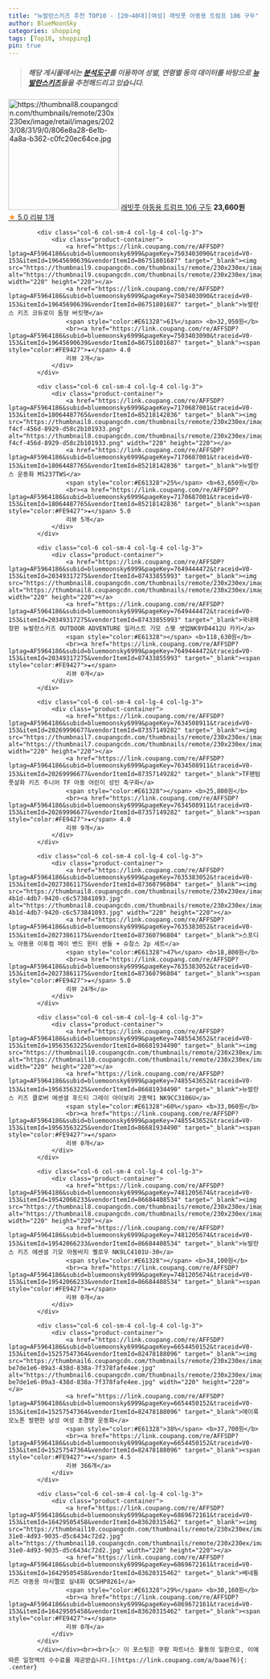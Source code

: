 ```yaml
---
title: "뉴발란스키즈 추천 TOP10 - [20~40대][여성] 래빗풋 아동용 트럼프 106 구두"
author: BlueMoonSky
categories: shopping
tags: [Top10, shopping]
pin: true
---
```


> ##### 해당 게시물에서는 [**분석도구**](https://itemscout.io/)를 이용하여 **성별**, **연령별** 등의 데이터를 바탕으로 [**뉴발란스키즈**](https://link.coupang.com/a/baae76)들을 추천해드리고 있습니다.
<div class="container"><div class="row">
            <div class="col-6 col-sm-4 col-lg-4 col-lg-3">
                <div class="product-container">
                    <a href="https://link.coupang.com/re/AFFSDP?lptag=AF5964186&subid=bluemoonsky6999&pageKey=7565085388&traceid=V0-153&itemId=19939491233&vendorItemId=87038844733" target="_blank"><img src="https://thumbnail8.coupangcdn.com/thumbnails/remote/230x230ex/image/retail/images/2023/08/31/9/0/806e8a28-6e1b-4a8a-b362-c0fc20ec64ce.jpg" alt="https://thumbnail8.coupangcdn.com/thumbnails/remote/230x230ex/image/retail/images/2023/08/31/9/0/806e8a28-6e1b-4a8a-b362-c0fc20ec64ce.jpg" width="220" height="220"></a>
                    <a href="https://link.coupang.com/re/AFFSDP?lptag=AF5964186&subid=bluemoonsky6999&pageKey=7565085388&traceid=V0-153&itemId=19939491233&vendorItemId=87038844733" target="_blank">래빗풋 아동용 트럼프 106 구두</a>
                    <span style="color:#E61328"></span> <b>23,660원</b>
                    <br><a href="https://link.coupang.com/re/AFFSDP?lptag=AF5964186&subid=bluemoonsky6999&pageKey=7565085388&traceid=V0-153&itemId=19939491233&vendorItemId=87038844733" target="_blank"><span style="color:#FE9427">★</span> 5.0
                    리뷰 1개</a>
                </div>
            </div>
            
            <div class="col-6 col-sm-4 col-lg-4 col-lg-3">
                <div class="product-container">
                    <a href="https://link.coupang.com/re/AFFSDP?lptag=AF5964186&subid=bluemoonsky6999&pageKey=7503403090&traceid=V0-153&itemId=19645690639&vendorItemId=86751801687" target="_blank"><img src="https://thumbnail9.coupangcdn.com/thumbnails/remote/230x230ex/image/rs_quotation_api/c0apsae8/dd344d0bba12485fbe6cabf227f66471.jpg" alt="https://thumbnail9.coupangcdn.com/thumbnails/remote/230x230ex/image/rs_quotation_api/c0apsae8/dd344d0bba12485fbe6cabf227f66471.jpg" width="220" height="220"></a>
                    <a href="https://link.coupang.com/re/AFFSDP?lptag=AF5964186&subid=bluemoonsky6999&pageKey=7503403090&traceid=V0-153&itemId=19645690639&vendorItemId=86751801687" target="_blank">뉴발란스 키즈 코듀로이 돔형 버킷햇</a>
                    <span style="color:#E61328">61%</span> <b>32,950원</b>
                    <br><a href="https://link.coupang.com/re/AFFSDP?lptag=AF5964186&subid=bluemoonsky6999&pageKey=7503403090&traceid=V0-153&itemId=19645690639&vendorItemId=86751801687" target="_blank"><span style="color:#FE9427">★</span> 4.0
                    리뷰 2개</a>
                </div>
            </div>
            
            <div class="col-6 col-sm-4 col-lg-4 col-lg-3">
                <div class="product-container">
                    <a href="https://link.coupang.com/re/AFFSDP?lptag=AF5964186&subid=bluemoonsky6999&pageKey=7170687001&traceid=V0-153&itemId=18064487765&vendorItemId=85218142836" target="_blank"><img src="https://thumbnail8.coupangcdn.com/thumbnails/remote/230x230ex/image/retail/images/2023/03/02/15/8/97542ae7-f4cf-456d-8929-d58c2b101933.png" alt="https://thumbnail8.coupangcdn.com/thumbnails/remote/230x230ex/image/retail/images/2023/03/02/15/8/97542ae7-f4cf-456d-8929-d58c2b101933.png" width="220" height="220"></a>
                    <a href="https://link.coupang.com/re/AFFSDP?lptag=AF5964186&subid=bluemoonsky6999&pageKey=7170687001&traceid=V0-153&itemId=18064487765&vendorItemId=85218142836" target="_blank">뉴발란스 운동화 MS237TWS</a>
                    <span style="color:#E61328">25%</span> <b>63,650원</b>
                    <br><a href="https://link.coupang.com/re/AFFSDP?lptag=AF5964186&subid=bluemoonsky6999&pageKey=7170687001&traceid=V0-153&itemId=18064487765&vendorItemId=85218142836" target="_blank"><span style="color:#FE9427">★</span> 5.0
                    리뷰 5개</a>
                </div>
            </div>
            
            <div class="col-6 col-sm-4 col-lg-4 col-lg-3">
                <div class="product-container">
                    <a href="https://link.coupang.com/re/AFFSDP?lptag=AF5964186&subid=bluemoonsky6999&pageKey=7649444472&traceid=V0-153&itemId=20349317275&vendorItemId=87433855993" target="_blank"><img src="https://thumbnail8.coupangcdn.com/thumbnails/remote/230x230ex/image/vendor_inventory/325d/1fc713fa72295f4deacbab9b57040fe2b87095122cddb4d18ccf380de712.jpg" alt="https://thumbnail8.coupangcdn.com/thumbnails/remote/230x230ex/image/vendor_inventory/325d/1fc713fa72295f4deacbab9b57040fe2b87095122cddb4d18ccf380de712.jpg" width="220" height="220"></a>
                    <a href="https://link.coupang.com/re/AFFSDP?lptag=AF5964186&subid=bluemoonsky6999&pageKey=7649444472&traceid=V0-153&itemId=20349317275&vendorItemId=87433855993" target="_blank">국내매장판 뉴발란스키즈 OUTDOOR ADVENTURE 일러스트 기모 스웻 셋업NK9YD4412U 카키</a>
                    <span style="color:#E61328"></span> <b>118,630원</b>
                    <br><a href="https://link.coupang.com/re/AFFSDP?lptag=AF5964186&subid=bluemoonsky6999&pageKey=7649444472&traceid=V0-153&itemId=20349317275&vendorItemId=87433855993" target="_blank"><span style="color:#FE9427">★</span> 
                    리뷰 0개</a>
                </div>
            </div>
            
            <div class="col-6 col-sm-4 col-lg-4 col-lg-3">
                <div class="product-container">
                    <a href="https://link.coupang.com/re/AFFSDP?lptag=AF5964186&subid=bluemoonsky6999&pageKey=7634508911&traceid=V0-153&itemId=20269996677&vendorItemId=87357149282" target="_blank"><img src="https://thumbnail7.coupangcdn.com/thumbnails/remote/230x230ex/image/vendor_inventory/853a/3936e2e33680ffd93d83f5eca59a0aaabdfa9b2e9b7aac7cdd6854263f0f.jpg" alt="https://thumbnail7.coupangcdn.com/thumbnails/remote/230x230ex/image/vendor_inventory/853a/3936e2e33680ffd93d83f5eca59a0aaabdfa9b2e9b7aac7cdd6854263f0f.jpg" width="220" height="220"></a>
                    <a href="https://link.coupang.com/re/AFFSDP?lptag=AF5964186&subid=bluemoonsky6999&pageKey=7634508911&traceid=V0-153&itemId=20269996677&vendorItemId=87357149282" target="_blank">TF팬텀 풋살화 키즈 주니어 TF 아동 어린이 성인 축구화</a>
                    <span style="color:#E61328"></span> <b>25,800원</b>
                    <br><a href="https://link.coupang.com/re/AFFSDP?lptag=AF5964186&subid=bluemoonsky6999&pageKey=7634508911&traceid=V0-153&itemId=20269996677&vendorItemId=87357149282" target="_blank"><span style="color:#FE9427">★</span> 4.0
                    리뷰 9개</a>
                </div>
            </div>
            
            <div class="col-6 col-sm-4 col-lg-4 col-lg-3">
                <div class="product-container">
                    <a href="https://link.coupang.com/re/AFFSDP?lptag=AF5964186&subid=bluemoonsky6999&pageKey=7635383052&traceid=V0-153&itemId=20273861175&vendorItemId=87360796804" target="_blank"><img src="https://thumbnail8.coupangcdn.com/thumbnails/remote/230x230ex/image/retail/images/2023/10/05/17/8/a26172ad-4b1d-4db7-9420-c6c573841093.jpg" alt="https://thumbnail8.coupangcdn.com/thumbnails/remote/230x230ex/image/retail/images/2023/10/05/17/8/a26172ad-4b1d-4db7-9420-c6c573841093.jpg" width="220" height="220"></a>
                    <a href="https://link.coupang.com/re/AFFSDP?lptag=AF5964186&subid=bluemoonsky6999&pageKey=7635383052&traceid=V0-153&itemId=20273861175&vendorItemId=87360796804" target="_blank">스포디노 아동용 이투컴 메이 밴드 윈터 샌들 + 슈참스 2p 세트</a>
                    <span style="color:#E61328">47%</span> <b>18,800원</b>
                    <br><a href="https://link.coupang.com/re/AFFSDP?lptag=AF5964186&subid=bluemoonsky6999&pageKey=7635383052&traceid=V0-153&itemId=20273861175&vendorItemId=87360796804" target="_blank"><span style="color:#FE9427">★</span> 5.0
                    리뷰 24개</a>
                </div>
            </div>
            
            <div class="col-6 col-sm-4 col-lg-4 col-lg-3">
                <div class="product-container">
                    <a href="https://link.coupang.com/re/AFFSDP?lptag=AF5964186&subid=bluemoonsky6999&pageKey=7485543652&traceid=V0-153&itemId=19563563225&vendorItemId=86681934490" target="_blank"><img src="https://thumbnail10.coupangcdn.com/thumbnails/remote/230x230ex/image/vendor_inventory/2a08/f343a17005b89cc234332f7a87242ea2e02dc9322157257151638abff42a.jpg" alt="https://thumbnail10.coupangcdn.com/thumbnails/remote/230x230ex/image/vendor_inventory/2a08/f343a17005b89cc234332f7a87242ea2e02dc9322157257151638abff42a.jpg" width="220" height="220"></a>
                    <a href="https://link.coupang.com/re/AFFSDP?lptag=AF5964186&subid=bluemoonsky6999&pageKey=7485543652&traceid=V0-153&itemId=19563563225&vendorItemId=86681934490" target="_blank">뉴발란스 키즈 클로버 에센셜 후드티 그레이 아이보리 2종택1 NK9CC3106U</a>
                    <span style="color:#E61328">60%</span> <b>33,060원</b>
                    <br><a href="https://link.coupang.com/re/AFFSDP?lptag=AF5964186&subid=bluemoonsky6999&pageKey=7485543652&traceid=V0-153&itemId=19563563225&vendorItemId=86681934490" target="_blank"><span style="color:#FE9427">★</span> 
                    리뷰 0개</a>
                </div>
            </div>
            
            <div class="col-6 col-sm-4 col-lg-4 col-lg-3">
                <div class="product-container">
                    <a href="https://link.coupang.com/re/AFFSDP?lptag=AF5964186&subid=bluemoonsky6999&pageKey=7481205674&traceid=V0-153&itemId=19542066233&vendorItemId=86684408534" target="_blank"><img src="https://thumbnail8.coupangcdn.com/thumbnails/remote/230x230ex/image/vendor_inventory/70c5/f862ae829dbde6c410644215e01d6e28a01f2899827aea21979e84de8e75.jpg" alt="https://thumbnail8.coupangcdn.com/thumbnails/remote/230x230ex/image/vendor_inventory/70c5/f862ae829dbde6c410644215e01d6e28a01f2899827aea21979e84de8e75.jpg" width="220" height="220"></a>
                    <a href="https://link.coupang.com/re/AFFSDP?lptag=AF5964186&subid=bluemoonsky6999&pageKey=7481205674&traceid=V0-153&itemId=19542066233&vendorItemId=86684408534" target="_blank">뉴발란스 키즈 에센셜 기모 아동바지 옐로우 NK9LC4101U-30</a>
                    <span style="color:#E61328"></span> <b>34,100원</b>
                    <br><a href="https://link.coupang.com/re/AFFSDP?lptag=AF5964186&subid=bluemoonsky6999&pageKey=7481205674&traceid=V0-153&itemId=19542066233&vendorItemId=86684408534" target="_blank"><span style="color:#FE9427">★</span> 
                    리뷰 0개</a>
                </div>
            </div>
            
            <div class="col-6 col-sm-4 col-lg-4 col-lg-3">
                <div class="product-container">
                    <a href="https://link.coupang.com/re/AFFSDP?lptag=AF5964186&subid=bluemoonsky6999&pageKey=6654450152&traceid=V0-153&itemId=15257547364&vendorItemId=82478188096" target="_blank"><img src="https://thumbnail6.coupangcdn.com/thumbnails/remote/230x230ex/image/retail/images/616649882297929-be7de1e6-09a3-438d-838a-7f378fafe4ee.jpg" alt="https://thumbnail6.coupangcdn.com/thumbnails/remote/230x230ex/image/retail/images/616649882297929-be7de1e6-09a3-438d-838a-7f378fafe4ee.jpg" width="220" height="220"></a>
                    <a href="https://link.coupang.com/re/AFFSDP?lptag=AF5964186&subid=bluemoonsky6999&pageKey=6654450152&traceid=V0-153&itemId=15257547364&vendorItemId=82478188096" target="_blank">에이룩 모노톤 발편한 남성 여성 초경량 운동화</a>
                    <span style="color:#E61328">38%</span> <b>37,700원</b>
                    <br><a href="https://link.coupang.com/re/AFFSDP?lptag=AF5964186&subid=bluemoonsky6999&pageKey=6654450152&traceid=V0-153&itemId=15257547364&vendorItemId=82478188096" target="_blank"><span style="color:#FE9427">★</span> 4.5
                    리뷰 366개</a>
                </div>
            </div>
            
            <div class="col-6 col-sm-4 col-lg-4 col-lg-3">
                <div class="product-container">
                    <a href="https://link.coupang.com/re/AFFSDP?lptag=AF5964186&subid=bluemoonsky6999&pageKey=6869672161&traceid=V0-153&itemId=16429505458&vendorItemId=83620315462" target="_blank"><img src="https://thumbnail10.coupangcdn.com/thumbnails/remote/230x230ex/image/retail/images/2022/10/26/10/8/97306daf-31e0-4d93-9035-d5c6434c72d2.jpg" alt="https://thumbnail10.coupangcdn.com/thumbnails/remote/230x230ex/image/retail/images/2022/10/26/10/8/97306daf-31e0-4d93-9035-d5c6434c72d2.jpg" width="220" height="220"></a>
                    <a href="https://link.coupang.com/re/AFFSDP?lptag=AF5964186&subid=bluemoonsky6999&pageKey=6869672161&traceid=V0-153&itemId=16429505458&vendorItemId=83620315462" target="_blank">베네통키즈 아동용 마시멜로 실내화 QCSHP8261</a>
                    <span style="color:#E61328">29%</span> <b>30,160원</b>
                    <br><a href="https://link.coupang.com/re/AFFSDP?lptag=AF5964186&subid=bluemoonsky6999&pageKey=6869672161&traceid=V0-153&itemId=16429505458&vendorItemId=83620315462" target="_blank"><span style="color:#FE9427">★</span> 
                    리뷰 0개</a>
                </div>
            </div>
            </div></div><br><br>[👉 이 포스팅은 쿠팡 파트너스 활동의 일환으로, 이에 따른 일정액의 수수료를 제공받습니다.](https://link.coupang.com/a/baae76){: .center}